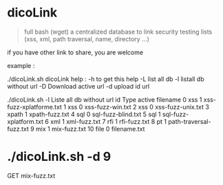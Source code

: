 # dicoLink

>full bash (wget)
> a centralized database to link security testing lists (xss, xml, path traversal, name, directory ...)

if you have other link to share, you are welcome 


example :

 ./dicoLink.sh 
dicoLink help :
-h to get this help
-L list all db
-l listall db without url
-D Download active url
-d <id> upload id url 
 

./dicoLink.sh -l
Liste all db without url
id  Type   active  filename
0   xss    1       xss-fuzz-xplatforme.txt
1   xss    0       xss-fuzz-win.txt
2   xss    0       xss-fuzz-unix.txt
3   xpath  1       xpath-fuzz.txt
4   sql    0       sql-fuzz-blind.txt
5   sql    1       sql-fuzz-xplatform.txt
6   xml    1       xml-fuzz.txt
7   rfi    1       rfi-fuzz.txt
8   pt     1       path-traversal-fuzz.txt
9   mix    1       mix-fuzz.txt
10  file   0       filename.txt

# ./dicoLink.sh -d 9
GET mix-fuzz.txt
